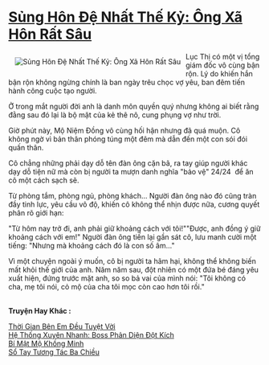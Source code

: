 <a href="https://utruyen.com/truyen/sung-hon-de-nhat-the-ky-ong-xa-hon-rat-sau/17360/" title="Sủng Hôn Đệ Nhất Thế Kỷ: Ông Xã Hôn Rất Sâu"><h1>Sủng Hôn Đệ Nhất Thế Kỷ: Ông Xã Hôn Rất Sâu</h1></a><div style="display:table"><img align="right" style="float: left; padding: 10px;" src="https://utruyen.com/images/story/200x260/sung-hon-de-nhat-the-ky-ong-xa-hon-rat-sau.jpg" alt="Sủng Hôn Đệ Nhất Thế Kỷ: Ông Xã Hôn Rất Sâu">Lục Thị có một vị tổng giám đốc vô cùng bận rộn. Lý do khiến hắn bận rộn không ngừng chính là ban ngày trêu chọc vợ yêu, ban đêm tiến hành công cuộc tạo người.<p></p>Ở trong mắt người đời anh là danh môn quyền quý nhưng không ai biết rằng đằng sau đó lại là bộ mặt của kẻ thê nô, cung phụng vợ như trời.<p></p>Giờ phút này, Mộ Niệm Đồng vô cùng hối hận nhưng đã quá muộn. Cô không ngờ vì bản thân phóng túng một đêm mà dẫn đến một con sói đói quấn thân.<p></p>Cô chẳng những phải dạy dỗ tên đàn ông cặn bã, ra tay giúp người khác dạy dỗ tiện nữ mà còn bị người ta mượn danh nghĩa "bảo vệ" 24/24  để ăn cô một cách sạch sẽ.<p></p>Từ phòng tắm, phòng ngủ, phòng khách... Người đàn ông nào đó cũng tràn đầy tinh lực, yêu cầu vô độ, khiến cô không thể nhịn được nữa, cương quyết phân rõ giới hạn:<p></p>"Từ hôm nay trở đi, anh phải giữ khoảng cách với tôi!""Được, anh đồng ý giữ khoảng cách với em!" Người đàn ông tiến lại gần sát cô, lưu manh cười một tiếng: "Nhưng mà khoảng cách đó là con số âm..."<p></p>Vì một chuyện ngoài ý muốn, cô bị người ta hãm hại, không thể không biến mất khỏi thế giới của anh. Năm năm sau, đột nhiên có một đứa bé đáng yêu xuất hiện, đứng trước mặt anh, so so bả vai của mình nói: "Tôi không có cha, mẹ tôi nói, cỏ mộ của cha tôi mọc còn cao hơn tôi rồi."</div><p><br><b>Truyện Hay Khác :</b></p><a href="https://utruyen.com/truyen/thoi-gian-ben-em-deu-tuyet-voi/17359/" alt="Thời Gian Bên Em Đều Tuyệt Vời">Thời Gian Bên Em Đều Tuyệt Vời</a><br/><a href="https://github.com/quanluxury/ngontinhhot/tree/master/truyenhay/17449/" alt="Hệ Thống Xuyên Nhanh: Boss Phản Diện Đột Kích">Hệ Thống Xuyên Nhanh: Boss Phản Diện Đột Kích</a><br/><a href="https://github.com/quanluxury/ngontinhhot/tree/master/truyenhay/20338/" alt="Bí Mật Mộ Khồng Minh">Bí Mật Mộ Khồng Minh</a><br/><a href="https://truyenngontinhay.wordpress.com/2019/10/03/so-tay-tuong-tac-ba-chieu/" alt="Sổ Tay Tương Tác Ba Chiều">Sổ Tay Tương Tác Ba Chiều</a><br/>